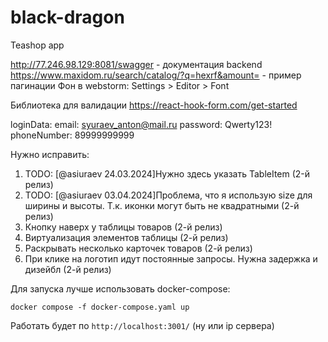 # black-dragon
Teashop app

http://77.246.98.129:8081/swagger - документация backend
https://www.maxidom.ru/search/catalog/?q=hexrf&amount= - пример пагинации
Фон в webstorm: Settings > Editor > Font

Библиотека для валидации https://react-hook-form.com/get-started

loginData:
email: syuraev_anton@mail.ru
password: Qwerty123!
phoneNumber: 89999999999

Нужно исправить:
1) TODO: [@asiuraev 24.03.2024]Нужно здесь указать TableItem (2-й релиз)
2) TODO: [@asiuraev 03.04.2024]Проблема, что я использую size для ширины и высоты. Т.к. иконки могут быть не квадратными (2-й релиз)
3) Кнопку наверх у таблицы товаров (2-й релиз)
4) Виртуализация элементов таблицы (2-й релиз)
5) Раскрывать несколько карточек товаров (2-й релиз)
6) При клике на логотип идут постоянные запросы. Нужна задержка и дизейбл (2-й релиз)

Для запуска лучше использовать docker-compose:

```shell
docker compose -f docker-compose.yaml up
```

Работать будет по ```http://localhost:3001/``` (ну или ip сервера)
